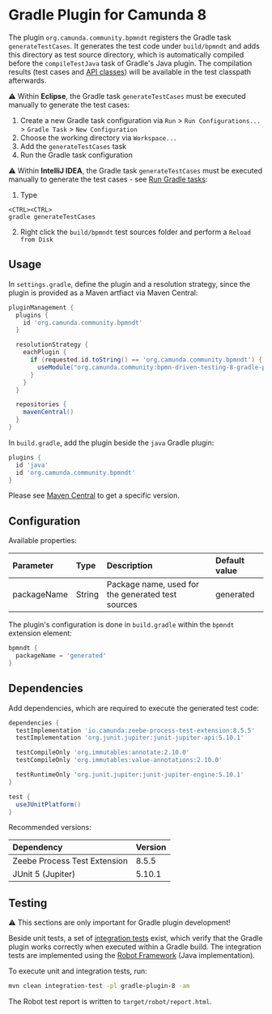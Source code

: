 # Gradle Plugin for Camunda 8
The plugin `org.camunda.community.bpmndt` registers the Gradle task `generateTestCases`.
It generates the test code under `build/bpmndt` and adds this directory as test source directory, which is automatically compiled before the `compileTestJava` task of Gradle's Java plugin.
The compilation results (test cases and [API classes](../impl-8/src/main/java/org/camunda/community/bpmndt/api)) will be available in the test classpath afterwards.

:warning: Within **Eclipse**, the Gradle task `generateTestCases` must be executed manually to generate the test cases:

1. Create a new Gradle task configuration via `Run` > `Run Configurations...` > `Gradle Task` > `New Configuration`
2. Choose the working directory via `Workspace...`
3. Add the `generateTestCases` task
4. Run the Gradle task configuration

:warning: Within **IntelliJ IDEA**, the Gradle task `generateTestCases` must be executed manually to generate the test cases - see [Run Gradle tasks](https://www.jetbrains.com/help/idea/work-with-gradle-tasks.html#gradle_tasks):

1. Type

```
<CTRL><CTRL>
gradle generateTestCases
```

2. Right click the `build/bpmndt` test sources folder and perform a `Reload from Disk`

## Usage

In `settings.gradle`, define the plugin and a resolution strategy, since the plugin is provided as a Maven artfiact via Maven Central:

```groovy
pluginManagement {
  plugins {
    id 'org.camunda.community.bpmndt'
  }

  resolutionStrategy {
    eachPlugin {
      if (requested.id.toString() == 'org.camunda.community.bpmndt') {
        useModule("org.camunda.community:bpmn-driven-testing-8-gradle-plugin:0.11.0")
      }
    }
  }

  repositories {
    mavenCentral()
  }
}
```

In `build.gradle`, add the plugin beside the `java` Gradle plugin:

```groovy
plugins {
  id 'java'
  id 'org.camunda.community.bpmndt'
}
```

Please see [Maven Central](https://central.sonatype.com/artifact/org.camunda.community/bpmn-driven-testing-8-gradle-plugin/0.11.0/versions) to get a specific version.

## Configuration
Available properties:

| Parameter            | Type         | Description                                                                | Default value |
|:---------------------|:-------------|:---------------------------------------------------------------------------|:--------------|
| packageName          | String       | Package name, used for the generated test sources | generated |

The plugin's configuration is done in `build.gradle` within the `bpmndt` extension element:

```groovy
bpmndt {
  packageName = 'generated'
}
```

## Dependencies
Add dependencies, which are required to execute the generated test code:

```groovy
dependencies {
  testImplementation 'io.camunda:zeebe-process-test-extension:8.5.5'
  testImplementation 'org.junit.jupiter:junit-jupiter-api:5.10.1'

  testCompileOnly 'org.immutables:annotate:2.10.0'
  testCompileOnly 'org.immutables:value-annotations:2.10.0'

  testRuntimeOnly 'org.junit.jupiter:junit-jupiter-engine:5.10.1'
}

test {
  useJUnitPlatform()
}
```

Recommended versions:

| Dependency                   | Version |
|:-----------------------------|:--------|
| Zeebe Process Test Extension | 8.5.5   |
| JUnit 5 (Jupiter)            | 5.10.1  |

## Testing
:warning: This sections are only important for Gradle plugin development!

Beside unit tests, a set of [integration tests](../integration-tests-8) exist,
which verify that the Gradle plugin works correctly when executed within a Gradle build.
The integration tests are implemented using the [Robot Framework](https://robotframework.org/) (Java implementation).

To execute unit and integration tests, run:

```sh
mvn clean integration-test -pl gradle-plugin-8 -am
```

The Robot test report is written to `target/robot/report.html`.
